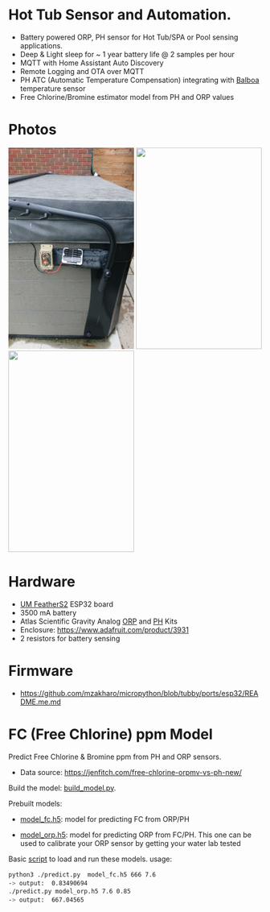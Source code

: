 # Hot Tub Sensor and Automation. 

- Battery powered ORP, PH sensor for Hot Tub/SPA or Pool sensing applications.
- Deep & Light sleep for ~ 1 year battery life @ 2 samples per hour
- MQTT with Home Assistant Auto Discovery
- Remote Logging and OTA over MQTT
- PH ATC (Automatic Temperature Compensation) integrating with [Balboa](https://github.com/mzakharo/pybalboa) temperature sensor
- Free Chlorine/Bromine estimator model from PH and ORP values

# Photos

<img src="https://github.com/mzakharo/tubby/blob/main/pictures/final.jpg" width="250" height="400">  <img src="https://github.com/mzakharo/tubby/blob/main/pictures/probes.jpg" width="250" height="400">  <img src="https://github.com/mzakharo/tubby/blob/main/pictures/cal.jpg" width="250" height="400">

# Hardware
  
 - [UM FeatherS2](https://unexpectedmaker.com/shop/feathers2-esp32-s2) ESP32 board 
 - 3500 mA battery
 - Atlas Scientific Gravity Analog [ORP](https://atlas-scientific.com/kits/gravity-analog-orp-kit/) and [PH](https://atlas-scientific.com/kits/gravity-analog-ph-kit/) Kits
 - Enclosure: https://www.adafruit.com/product/3931
 - 2 resistors for battery sensing

 
# Firmware

- https://github.com/mzakharo/micropython/blob/tubby/ports/esp32/README.me.md


# FC (Free Chlorine) ppm Model

Predict Free Chlorine & Bromine ppm from PH and ORP sensors. 

- Data source:  https://jenfitch.com/free-chlorine-orpmv-vs-ph-new/


Build the model: [build_model.py](https://github.com/mzakharo/tubby/blob/main/build_model.py).

Prebuilt models:
- [model_fc.h5](https://github.com/mzakharo/tubby/blob/main/model_fc.h5): model for predicting FC from  ORP/PH

- [model_orp.h5](https://github.com/mzakharo/tubby/blob/main/model_orp.h5): model for predicting ORP from FC/PH. This one can be used to calibrate your ORP sensor by getting your water lab tested

Basic [script](https://github.com/mzakharo/tubby/blob/main/predict.py) to load and run these models. usage:

```bash
python3 ./predict.py  model_fc.h5 666 7.6
-> output:  0.83490694
./predict.py model_orp.h5 7.6 0.85
-> output:  667.04565
```

